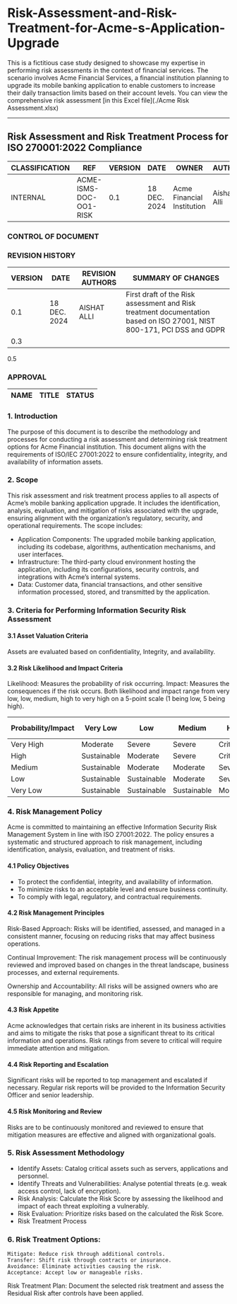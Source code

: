 # Risk-Assessment-and-Risk-Treatment-for-Acme-s-Application-Upgrade
This is a fictitious case study designed to showcase my expertise in performing risk assessments in the context of financial services. The scenario involves Acme Financial Services, a financial institution planning to upgrade its mobile banking application to enable customers to increase their daily transaction limits based on their account levels. You can view the comprehensive risk assessment [in this Excel file](./Acme Risk Assessment.xlsx)



---
## Risk Assessment and Risk Treatment Process for ISO 270001:2022 Compliance
CLASSIFICATION |	REF	                  | VERSION	| DATE	       | OWNER	                    | AUTHOR
|---------------|-----------------------|----------|-------------|----------------------------|--------|
INTERNAL	      |ACME-ISMS-DOC-OO1-RISK |	0.1	    | 18 DEC. 2024 |Acme Financial Institution	|Aishat Alli

### CONTROL OF DOCUMENT
### REVISION HISTORY
VERSION	| DATE	       | REVISION AUTHORS	| SUMMARY OF CHANGES
|-------|------------- |-------------------|-------------------|
0.1     |18 DEC. 2024  |	AISHAT ALLI	    |First draft of the Risk assessment and Risk treatment documentation based on ISO 27001, NIST 800-171, PCI DSS and GDPR
0.3			|              |                   
0.5		   

### APPROVAL
NAME	| TITLE	| STATUS
|-----|--------|------|

### 1.	Introduction

The purpose of this document is to describe the methodology and processes for conducting a risk assessment and determining risk treatment options for Acme Financial institution. This document aligns with the requirements of ISO/IEC 27001:2022 to ensure confidentiality, integrity, and availability of information assets.

### 2.	Scope

This risk assessment and risk treatment process applies to all aspects of Acme’s mobile banking application upgrade. It includes the identification, analysis, evaluation, and mitigation of risks associated with the upgrade, ensuring alignment with the organization’s regulatory, security, and operational requirements. The scope includes:
-  Application Components: The upgraded mobile banking application, including its codebase, algorithms, authentication mechanisms, and user interfaces.
-  Infrastructure: The third-party cloud environment hosting the application, including its configurations, security controls, and integrations with Acme’s internal systems.
-  Data: Customer data, financial transactions, and other sensitive information processed, stored, and transmitted by the application.

### 3.	Criteria for Performing Information Security Risk Assessment

#### 3.1	Asset Valuation Criteria

Assets are evaluated based on confidentiality, Integrity, and availability.

#### 3.2	Risk Likelihood and Impact Criteria

Likelihood: Measures the probability of risk occurring.
Impact: Measures the consequences if the risk occurs. 
Both likelihood and impact range from very low, low, medium, high to very high on a 5-point scale (1 being low, 5 being high).

Probability/Impact |	Very Low   | Low       | Medium| High     | Very High
|-------------------|--------------|--------   |------ |--------- |----------|
Very High           |	Moderate   |Severe     |Severe | Critical |Critical
High	            |Sustainable   |Moderate   |Severe |Critical  |Critical
Medium    	    |Sustainable   |Moderate   |Moderate|Severe   |Critical
Low	            |Sustainable   |Sustainable|Moderate|Severe	  |Critical
Very Low	    |Sustainable   |Sustainable|Sustainable|Moderate|Severe

### 4.	Risk Management Policy

Acme is committed to maintaining an effective Information Security Risk Management System in line with ISO 27001:2022. The policy ensures a systematic and structured approach to risk management, including identification, analysis, evaluation, and treatment of risks.


#### 4.1	Policy Objectives
- To protect the confidential, integrity, and availability of information.
- To minimize risks to an acceptable level and ensure business continuity.
- To comply with legal, regulatory, and contractual requirements.

#### 4.2	Risk Management Principles
Risk-Based Approach: Risks will be identified, assessed, and managed in a consistent manner, focusing on reducing risks that may affect business operations.

Continual Improvement: The risk management process will be continuously reviewed and improved based on changes in the threat landscape, business processes, and external requirements.

Ownership and Accountability: All risks will be assigned owners who are responsible for managing, and monitoring risk.

#### 4.3	Risk Appetite

Acme acknowledges that certain risks are inherent in its business activities and aims to mitigate the risks that pose a significant threat to its critical information and operations. Risk ratings from severe to critical will require immediate attention and mitigation.

#### 4.4	Risk Reporting and Escalation

Significant risks will be reported to top management and escalated if necessary. Regular risk reports will be provided to the Information Security Officer and senior leadership.

#### 4.5	Risk Monitoring and Review

Risks are to be continuously monitored and reviewed to ensure that mitigation measures are effective and aligned with organizational goals.

### 5. Risk Assessment Methodology
- Identify Assets: Catalog critical assets such as servers, applications and personnel.
- Identify Threats and Vulnerabilities: Analyse potential threats (e.g. weak access control, lack of encryption).
- Risk Analysis: Calculate the Risk Score by assessing the likelihood and impact of each threat exploiting a vulnerably.
- Risk Evaluation: Prioritize risks based on the calculated the Risk Score.
- Risk Treatment Process

### 6. Risk Treatment Options:
    Mitigate: Reduce risk through additional controls.
    Transfer: Shift risk through contracts or insurance.
    Avoidance: Eliminate activities causing the risk.
    Acceptance: Accept low or manageable risks.

Risk Treatment Plan:
     Document the selected risk treatment and assess the Residual Risk after controls have been applied.





